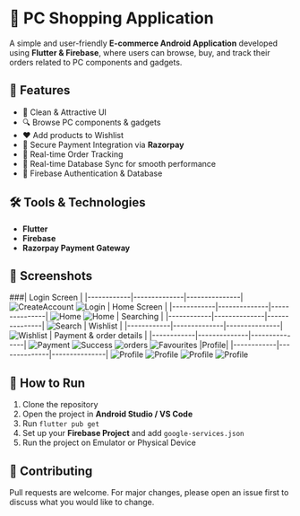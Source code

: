 # 🛒 PC Shopping Application

A simple and user-friendly **E-commerce Android Application** developed using **Flutter & Firebase**, where users can browse, buy, and track their orders related to PC components and gadgets.

## 🚀 Features

- 📱 Clean & Attractive UI
- 🔍 Browse PC components & gadgets
- ❤️ Add products to Wishlist
- 🛒 Secure Payment Integration via **Razorpay**
- 🚚 Real-time Order Tracking
- 🔄 Real-time Database Sync for smooth performance
- 📂 Firebase Authentication & Database

## 🛠️ Tools & Technologies

- **Flutter**
- **Firebase**
- **Razorpay Payment Gateway**

## 📸 Screenshots

###| Login Screen |
|------------|--------------|---------------|
![CreateAccount](assets/Screenshots/Picture3.jpg)
![Login](assets/Screenshots/Picture4.jpg)
| Home Screen |
|------------|--------------|---------------|
![Home](assets/Screenshots/Picture5.jpg)
![Home](assets/Screenshots/Picture6.jpg)
| Searching |
|------------|--------------|---------------|
![Search](assets/Screenshots/Picture7.jpg)
| Wishlist |
|------------|--------------|---------------|
![Wishlist](assets/Screenshots/Picture8.jpg)
| Payment & order details |
|------------|--------------|---------------|
![Payment](assets/Screenshots/Picture9.jpg)
![Success](assets/Screenshots/Picture10.jpg)
![orders](assets/Screenshots/Picture11.jpg)
![Favourites](assets/Screenshots/Picture12.jpg)
|Profile|
|------------|--------------|---------------|
![Profile](assets/Screenshots/Picture13.jpg)
![Profile](assets/Screenshots/Picture14.jpg)
![Profile](assets/Screenshots/Picture15.jpg)
![Profile](assets/Screenshots/Picture16.jpg)


## 📌 How to Run

1. Clone the repository
2. Open the project in **Android Studio / VS Code**
3. Run `flutter pub get`
4. Set up your **Firebase Project** and add `google-services.json`
5. Run the project on Emulator or Physical Device

## 🤝 Contributing

Pull requests are welcome. For major changes, please open an issue first to discuss what you would like to change.


